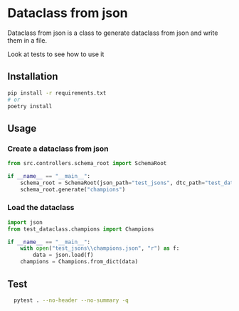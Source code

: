 Dataclass from json
==================

Dataclass from json is a class to generate dataclass from json and write them in a file.

Look at tests to see how to use it

## Installation

```bash
pip install -r requirements.txt
# or 
poetry install
```

## Usage

### Create a dataclass from json

```python
from src.controllers.schema_root import SchemaRoot

if __name__ == "__main__":
    schema_root = SchemaRoot(json_path="test_jsons", dtc_path="test_dataclass")
    schema_root.generate("champions")
```

### Load the dataclass

```python
import json
from test_dataclass.champions import Champions

if __name__ == "__main__":
    with open("test_jsons\\champions.json", "r") as f:
        data = json.load(f)
    champions = Champions.from_dict(data)
```

## Test

```bash
  pytest . --no-header --no-summary -q
```



